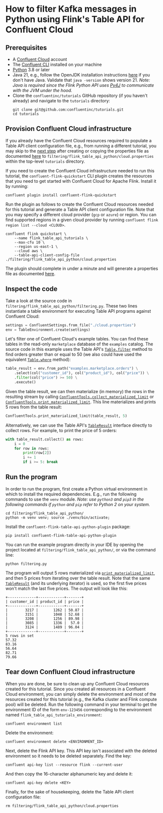 <!-- title: How to filter Kafka messages in Python using Flink's Table API for Confluent Cloud -->
<!-- description: In this tutorial, learn how to filter Kafka messages in Python using Flink's Table API for Confluent Cloud, with step-by-step instructions and supporting code. -->

# How to filter Kafka messages in Python using Flink's Table API for Confluent Cloud

## Prerequisites

* A [Confluent Cloud](https://confluent.cloud/signup) account
* The [Confluent CLI](https://docs.confluent.io/confluent-cli/current/install.html) installed on your machine
* [Python](https://www.python.org/downloads/) 3.8 or later
* Java 21, e.g., follow the OpenJDK installation instructions [here](https://openjdk.org/install/) if you don't have Java. Validate that `java -version` shows version 21. _Note: Java is required since the Flink Python API uses [Py4J](https://www.py4j.org/) to communicate with the JVM under the hood._
* Clone the `confluentinc/tutorials` GitHub repository (if you haven't already) and navigate to the `tutorials` directory:
    ```shell
    git clone git@github.com:confluentinc/tutorials.git
    cd tutorials
    ```

## Provision Confluent Cloud infrastructure

If you already have the Confluent Cloud resources required to populate a Table API client configuration file, e.g., from running a different tutorial, you may skip to the [next step](#inspect-the-code) after creating or copying the properties file as documented [here](https://docs.confluent.io/cloud/current/flink/reference/table-api.html#properties-file) to `filtering/flink_table_api_python/cloud.properties` within the top-level `tutorials` directory.

If you need to create the Confluent Cloud infrastructure needed to run this tutorial, the `confluent-flink-quickstart` CLI plugin creates the resources that you need to get started with Confluent Cloud for Apache Flink. Install it by running:

```shell
confluent plugin install confluent-flink-quickstart
```

Run the plugin as follows to create the Confluent Cloud resources needed for this tutorial and generate a Table API client configuration file. Note that you may specify a different cloud provider (`gcp` or `azure`) or region. You can find supported regions in a given cloud provider by running `confluent flink region list --cloud <CLOUD>`.

```shell
confluent flink quickstart \
    --name flink_table_api_tutorials \
    --max-cfu 10 \
    --region us-east-1 \
    --cloud aws \
    --table-api-client-config-file ./filtering/flink_table_api_python/cloud.properties
```

The plugin should complete in under a minute and will generate a properties file as documented [here](https://docs.confluent.io/cloud/current/flink/reference/table-api.html#properties-file).

## Inspect the code

Take a look at the source code in `filtering/flink_table_api_python/filtering.py`. These two lines instantiate a table environment for executing Table API programs against Confluent Cloud:

```python
settings = ConfluentSettings.from_file("./cloud.properties")
env = TableEnvironment.create(settings)
```

Let's filter one of Confluent Cloud's example tables. You can find these tables in the read-only `marketplace` database of the `examples` catalog. The source code in this example uses the Table API's [`Table.filter`](https://nightlies.apache.org/flink/flink-docs-stable/api/python/reference/pyflink.table/api/pyflink.table.Table.filter.html#pyflink.table.Table.filter) method to find orders greater than or equal to 50 (we also could have used the equivalent [`Table.where`](https://nightlies.apache.org/flink/flink-docs-stable/api/python/reference/pyflink.table/api/pyflink.table.Table.where.html#pyflink.table.Table.where) method):

```python
table_result = env.from_path("examples.marketplace.orders") \
    .select(col("customer_id"), col("product_id"), col("price")) \
    .filter(col("price") >= 50) \
    .execute()
```

Given the table result, we can then materialize (in memory) the rows in the resulting stream by calling [`ConfluentTools.collect_materialized_limit`](https://docs.confluent.io/cloud/current/flink/reference/table-api.html#confluenttools-collect-materialized-and-confluenttools-print-materialized) or [`ConfluentTools.print_materialized_limit`](https://docs.confluent.io/cloud/current/flink/reference/table-api.html#confluenttools-collect-materialized-and-confluenttools-print-materialized). This line materializes and prints 5 rows from the table result:

```python
ConfluentTools.print_materialized_limit(table_result, 5)
```

Alternatively, we can use the Table API's [`TableResult`](https://nightlies.apache.org/flink/flink-docs-stable/api/python/reference/pyflink.table/statement_set.html#tableresult) interface directly to collect rows. For example, to print the price of 5 orders:

```python
with table_result.collect() as rows:
    i = 0
    for row in rows:
        print(row[2])
        i += 1
        if i >= 5: break
```

## Run the program

In order to run the program, first create a Python virtual environment in which to install the required dependencies. E.g., run the following commands to use the `venv` module. _Note: use `python3` and `pip3` in the following commands if `python` and `pip` refer to Python 2 on your system._

```shell
cd filtering/flink_table_api_python/
python -m venv venv; source ./venv/bin/activate;
```

Install the `confluent-flink-table-api-python-plugin` package:

```shell
pip install confluent-flink-table-api-python-plugin
```

You can run the example program directly in your IDE by opening the project located at `filtering/flink_table_api_python/`, or via the command line:

```shell
python filtering.py
```

The program will output 5 rows materialized via [`print_materialized_limit`](https://docs.confluent.io/cloud/current/flink/reference/table-api.html#confluenttools-collect-materialized-and-confluenttools-print-materialized), and then 5 prices from iterating over the table result. Note that the same [`TableResult`](https://nightlies.apache.org/flink/flink-docs-stable/api/python/reference/pyflink.table/statement_set.html#tableresult) (and its underlying iterator) is used, so the first five prices won't match the last five prices. The output will look like this:

```noformat
+-------------+------------+-------+
| customer_id | product_id | price |
+-------------+------------+-------+
|        3217 |       1262 | 50.87 |
|        3151 |       1048 | 52.68 |
|        3208 |       1256 | 89.98 |
|        3085 |       1336 |  57.0 |
|        3124 |       1489 | 96.04 |
+-------------+------------+-------+
5 rows in set
57.32
83.16
56.64
82.71
79.66
```

## Tear down Confluent Cloud infrastructure

When you are done, be sure to clean up any Confluent Cloud resources created for this tutorial. Since you created all resources in a Confluent Cloud environment, you can simply delete the environment and most of the resources created for this tutorial (e.g., the Kafka cluster and Flink compute pool) will be deleted. Run the following command in your terminal to get the environment ID of the form `env-123456` corresponding to the environment named `flink_table_api_tutorials_environment`:

```shell
confluent environment list
```

Delete the environment:

```shell
confluent environment delete <ENVIRONMENT_ID>
```

Next, delete the Flink API key. This API key isn't associated with the deleted environment so it needs to be deleted separately. Find the key:

```shell
confluent api-key list --resource flink --current-user
```

And then copy the 16-character alphanumeric key and delete it:
```shell
confluent api-key delete <KEY>
```

Finally, for the sake of housekeeping, delete the Table API client configuration file:

```shell
rm filtering/flink_table_api_python/cloud.properties
```

